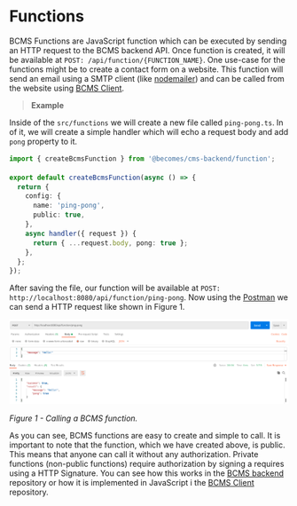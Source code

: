 # Functions

BCMS Functions are JavaScript function which can be executed by sending an HTTP request to the BCMS backend API. Once function is created, it will be available at `POST: /api/function/{FUNCTION_NAME}`. One use-case for the functions might be to create a contact form on a website. This function will send an email using a SMTP client (like [nodemailer](https://nodemailer.com/about/)) and can be called from the website using [BCMS Client](https://github.com/becomesco/cms-client).

> **Example**

Inside of the `src/functions` we will create a new file called `ping-pong.ts`. In of it, we will create a simple handler which will echo a request body and add `pong` property to it.

```ts
import { createBcmsFunction } from '@becomes/cms-backend/function';

export default createBcmsFunction(async () => {
  return {
    config: {
      name: 'ping-pong',
      public: true,
    },
    async handler({ request }) {
      return { ...request.body, pong: true };
    },
  };
});
```

After saving the file, our function will be available at `POST: http://localhost:8080/api/function/ping-pong`. Now using the [Postman](https://www.postman.com/) we can send a HTTP request like shown in Figure 1.

![Figure 1](/assets/readme/fig1.png)

_Figure 1 - Calling a BCMS function._

As you can see, BCMS functions are easy to create and simple to call. It is important to note that the function, which we have created above, is public. This means that anyone can call it without any authorization. Private functions (non-public functions) require authorization by signing a requires using a HTTP Signature. You can see how this works in the [BCMS backend](https://github.com/becomesco/cms-backend) repository or how it is implemented in JavaScript i the [BCMS Client](https://github.com/becomesco/cms-client) repository.